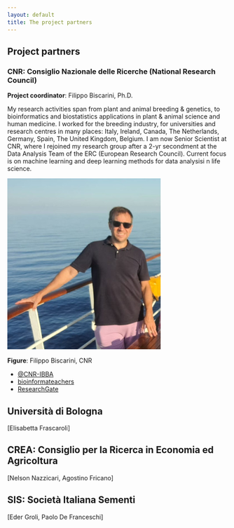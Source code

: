 ```yaml
---
layout: default
title: The project partners
---
```


## Project partners

### CNR: Consiglio Nazionale delle Ricerche (National Research Council)

**Project coordinator**: Filippo Biscarini, Ph.D.

My research activities span from plant and animal breeding & genetics, to bioinformatics and biostatistics applications in plant & animal science and human medicine. I worked for the breeding industry, for universities and research centres in many places: Italy, Ireland, Canada, The Netherlands, Germany, Spain, The United Kingdom, Belgium. I am now Senior Scientist at CNR, where I rejoined my research group after a 2-yr secondment at the Data Analysis Team of the ERC (European Research Council). Current focus is on machine learning and deep learning methods for data analysisi n life science.

![SIS](/assets/img/pic3.jpg)
<div class="caption"><b>Figure</b>: Filippo Biscarini, CNR
</div>

- [@CNR-IBBA](https://ibba.cnr.it/staff/filippo-biscarini/)
- [bioinformateachers](https://bioinformateachers.github.io/filippo.html)
- [ResearchGate](https://www.researchgate.net/profile/Filippo-Biscarini-2)

## Università di Bologna

\[Elisabetta Frascaroli\]

## CREA: Consiglio per la Ricerca in Economia ed Agricoltura

\[Nelson Nazzicari, Agostino Fricano\]

## SIS: Società Italiana Sementi

\[Eder Groli, Paolo De Franceschi\]


